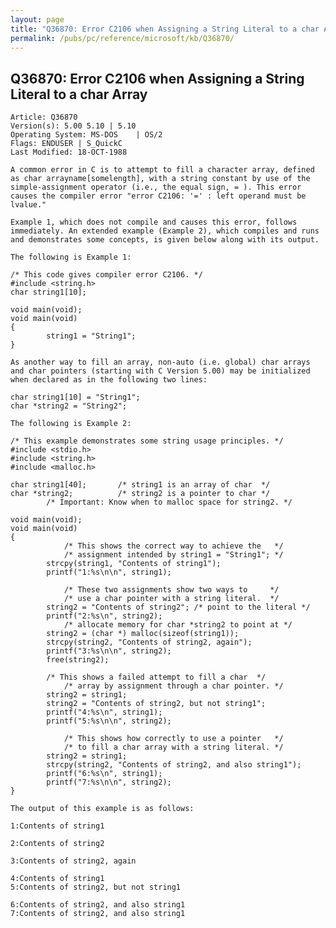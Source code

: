```yaml
---
layout: page
title: "Q36870: Error C2106 when Assigning a String Literal to a char Array"
permalink: /pubs/pc/reference/microsoft/kb/Q36870/
---
```


## Q36870: Error C2106 when Assigning a String Literal to a char Array

	Article: Q36870
	Version(s): 5.00 5.10 | 5.10
	Operating System: MS-DOS    | OS/2
	Flags: ENDUSER | S_QuickC
	Last Modified: 18-OCT-1988
	
	A common error in C is to attempt to fill a character array, defined
	as char arrayname[somelength], with a string constant by use of the
	simple-assignment operator (i.e., the equal sign, = ). This error
	causes the compiler error "error C2106: '=' : left operand must be
	lvalue."
	
	Example 1, which does not compile and causes this error, follows
	immediately. An extended example (Example 2), which compiles and runs
	and demonstrates some concepts, is given below along with its output.
	
	The following is Example 1:
	
	/* This code gives compiler error C2106. */
	#include <string.h>
	char string1[10];
	
	void main(void);
	void main(void)
	{
	        string1 = "String1";
	}
	
	As another way to fill an array, non-auto (i.e. global) char arrays
	and char pointers (starting with C Version 5.00) may be initialized
	when declared as in the following two lines:
	
	char string1[10] = "String1";
	char *string2 = "String2";
	
	The following is Example 2:
	
	/* This example demonstrates some string usage principles. */
	#include <stdio.h>
	#include <string.h>
	#include <malloc.h>
	
	char string1[40];       /* string1 is an array of char  */
	char *string2;          /* string2 is a pointer to char */
	        /* Important: Know when to malloc space for string2. */
	
	void main(void);
	void main(void)
	{
	            /* This shows the correct way to achieve the   */
	            /* assignment intended by string1 = "String1"; */
	        strcpy(string1, "Contents of string1");
	        printf("1:%s\n\n", string1);
	
	            /* These two assignments show two ways to     */
	            /* use a char pointer with a string literal.  */
	        string2 = "Contents of string2"; /* point to the literal */
	        printf("2:%s\n", string2);
	            /* allocate memory for char *string2 to point at */
	        string2 = (char *) malloc(sizeof(string1));
	        strcpy(string2, "Contents of string2, again");
	        printf("3:%s\n\n", string2);
	        free(string2);
	
	        /* This shows a failed attempt to fill a char  */
	            /* array by assignment through a char pointer. */
	        string2 = string1;
	        string2 = "Contents of string2, but not string1";
	        printf("4:%s\n", string1);
	        printf("5:%s\n\n", string2);
	
	            /* This shows how correctly to use a pointer   */
	            /* to fill a char array with a string literal. */
	        string2 = string1;
	        strcpy(string2, "Contents of string2, and also string1");
	        printf("6:%s\n", string1);
	        printf("7:%s\n\n", string2);
	}
	
	The output of this example is as follows:
	
	1:Contents of string1
	
	2:Contents of string2
	
	3:Contents of string2, again
	
	4:Contents of string1
	5:Contents of string2, but not string1
	
	6:Contents of string2, and also string1
	7:Contents of string2, and also string1
